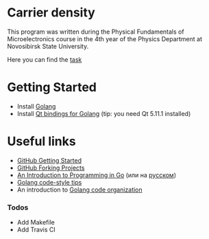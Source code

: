 # Carrier density

This program was written during the Physical Fundamentals of Microelectronics course in the 4th year of the Physics Department at Novosibirsk State University.

Here you can find the [task]

# Getting Started

  - Install [Golang]
  - Install [Qt bindings for Golang] (tip: you need Qt 5.11.1 installed)

# Useful links
  - [GitHub Getting Started]
  - [GitHub Forking Projects]
  - [An Introduction to Programming in Go] (или на [русском](http://golang-book.ru/))
  - [Golang code-style tips]
  - An introduction to [Golang code organization]

### Todos

 - Add Makefile
 - Add Travis CI

[//]: # (These are reference links used in the body of this note and get stripped out when the markdown processor does its job. There is no need to format nicely because it shouldn't be seen. Thanks SO - http://stackoverflow.com/questions/4823468/store-comments-in-markdown-syntax)


   [task]: <https://github.com/moonlightnvkz/carrierconcentration/task.pdf>
   [Golang]: <https://golang.org/doc/install>
   [Qt bindings for Golang]: <https://github.com/therecipe/qt>
   [An Introduction to Programming in Go]: <https://www.golang-book.com/books/intro>
   [Golang code-style tips]: <https://golang.org/doc/effective_go.html>
   [Golang code organization]: <https://golang.org/doc/code.html>
   [GitHub Getting Started]: <https://guides.github.com/activities/hello-world/>
   [GitHub Forking Projects]: <https://guides.github.com/activities/forking/>